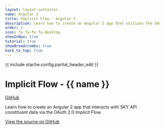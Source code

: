 ```yaml
---
layout: layout-container
name: Angular 2
title: Implicit Flow - Angular 2
description: Learn how to create an Angular 2 app that utilizes the OAuth 2.0 Implicit Flow and retrieves constituent data from our <%= stache.config.product_name_short %>.
order: 2
icon: fa fa-fw fa-desktop
showInNav: true
tutorial: true
showBreadcrumbs: true
back_to_top: true
---
```


{{ include stache.config.partial_header_edit }}

# Implicit Flow - {{ name }}

<a class="btn btn-primary" href="{{ stache.config.github_repo_implicit_flow_angular2 }}"><i class="fa fa-github fa-lg"></i> GitHub</a>

Learn how to create an Angular 2 app that interacts with SKY API constituent data via the OAuth 2.0 Implicit Flow.

<a href="{{ stache.config.github_repo_implicit_flow_angular2 }}" target="_blank">View the source on GitHub <i class="fa fa-external-link"></i></a>

